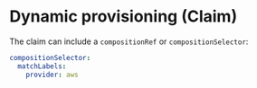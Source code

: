 # Dynamic provisioning (Claim)

The claim can include a `compositionRef` or `compositionSelector`:

```yaml
compositionSelector:
  matchLabels:
    provider: aws
```

